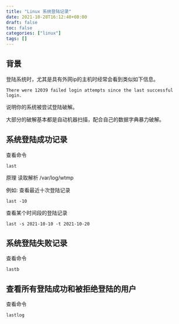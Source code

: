 ```yaml
---
title: "Linux 系统登陆记录"
date: 2021-10-28T16:12:40+08:00
draft: false
toc: false
categories: ["linux"]
tags: []
---
```


## 背景

登陆系统时，尤其是具有外网ip的主机时经常会看到类似如下信息。

```
There were 12039 failed login attempts since the last successful login.
```
说明你的系统被尝试登陆破解。

大部分的破解基本都是自动机器扫描，配合自己的数据字典暴力破解。

## 系统登陆成功记录

查看命令

`last`

原理 读取解析 /var/log/wtmp

例如: 查看最近十次登陆记录

```
last -10
```

查看某个时间段的登陆记录

```
last -s 2021-10-10 -t 2021-10-20
```

## 系统登陆失败记录

查看命令

`lastb`

## 查看所有登陆成功和被拒绝登陆的用户

查看命令

`lastlog`
